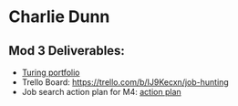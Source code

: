 # Charlie Dunn

## Mod 3 Deliverables:

* [Turing portfolio](https://www.turing.io/alumni/charlie-dunn)
* Trello Board: https://trello.com/b/IJ9Kecxn/job-hunting
* Job search action plan for M4: [action plan](https://gist.github.com/dunncl15/56ff5e0bb87d76c52351690cf19387ba)
